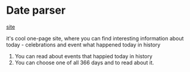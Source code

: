 # Date parser 
[site](https://pithecoid-safety.000webhostapp.com/)
  
  it's cool one-page site, where you can find interesting information about today - celebrations and event what happened today in history

  1. You can read about events that happied today in history
  2. You can choose one of all 366 days and to read about it.
